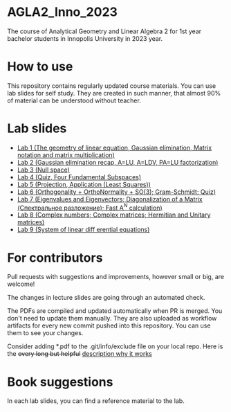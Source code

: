 # AGLA2_Inno_2023
The course of Analytical Geometry and Linear Algebra 2 for 1st year bachelor students in Innopolis University in 2023 year.

# How to use

This repository contains regularly updated course materials. You can use lab slides for self study. They are created in such manner, that almost 90% of material can be understood  without teacher.

# Lab slides

* [Lab 1 (The geometry of linear equation, Gaussian elimination, Matrix notation and matrix multiplication)](https://github.com/Lupasic/AGLA2_Inno_2023/blob/main/Labs/1/AGLA2_lab1_bul.pdf)
* [Lab 2 (Gaussian elimination recap, A=LU, A=LDV, PA=LU factorization)](https://github.com/Lupasic/AGLA2_Inno_2023/blob/main/Labs/2/AGLA2_lab2_bul.pdf) 
* [Lab 3 (Null space)](https://github.com/Lupasic/AGLA2_Inno_2023/blob/main/Labs/3/AGLA2_lab3_bul.pdf)
* [Lab 4 (Quiz, Four Fundamental Subspaces)](https://github.com/Lupasic/AGLA2_Inno_2023/blob/main/Labs/4/AGLA2_lab4_bul.pdf)
* [Lab 5 (Projection, Application (Least Squares))](https://github.com/Lupasic/AGLA2_Inno_2023/blob/main/Labs/5/AGLA2_lab5_bul.pdf)
* [Lab 6 (Orthogonality + OrthoNormality + SO(3); Gram-Schmidt; Quiz)](https://github.com/Lupasic/AGLA2_Inno_2023/blob/main/Labs/6/AGLA2_lab6_bul.pdf)
* [Lab 7 (Eigenvalues and Eigenvectors; Diagonalization of a Matrix (Спектральное разложение); Fast A$^N$ calculation)](https://github.com/Lupasic/AGLA2_Inno_2023/blob/main/Labs/7/AGLA2_lab7_bul.pdf)
* [Lab 8 (Complex numbers; Complex matrices; Hermitian and Unitary matrices)](https://github.com/Lupasic/AGLA2_Inno_2023/blob/main/Labs/8/AGLA2_lab8_bul.pdf)
* [Lab 9 (System of linear diff erential equations)](https://github.com/Lupasic/AGLA2_Inno_2023/blob/main/Labs/9/AGLA2_lab9_bul.pdf)
# For contributors

Pull requests with suggestions and improvements, however small or big, are welcome!

The changes in lecture slides are going through an automated check.

The PDFs are compiled and updated automatically when PR is merged. You don't need to update them manually. They are also uploaded as workflow artifacts for every new commit pushed into this repository. You can use them to see your changes.
 
Consider adding \*.pdf to the .git/info/exclude file on your local repo. Here is the ~~overy long but helpful~~ [description why it works](https://medium.com/@dave_lunny/exclude-files-from-git-without-committing-changes-to-gitignore-986fa712e78d)

# Book suggestions
In each lab slides, you can find a reference material to the lab.

